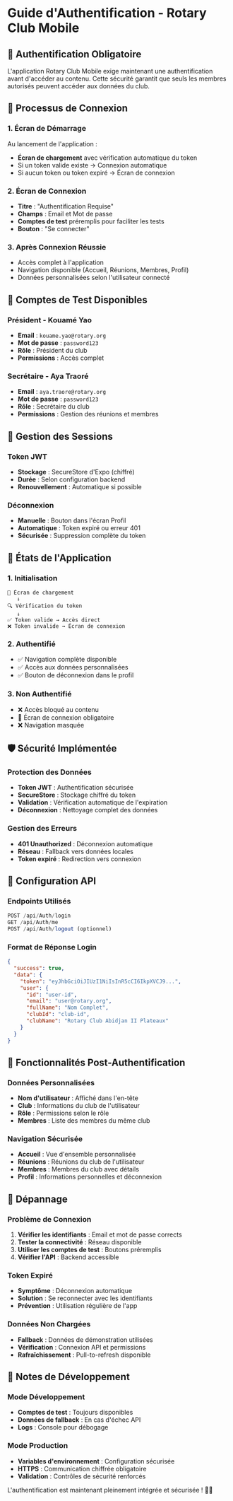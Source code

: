 # Guide d'Authentification - Rotary Club Mobile

## 🔐 Authentification Obligatoire

L'application Rotary Club Mobile exige maintenant une authentification avant d'accéder au contenu. Cette sécurité garantit que seuls les membres autorisés peuvent accéder aux données du club.

## 🚀 Processus de Connexion

### 1. Écran de Démarrage
Au lancement de l'application :
- **Écran de chargement** avec vérification automatique du token
- Si un token valide existe → Connexion automatique
- Si aucun token ou token expiré → Écran de connexion

### 2. Écran de Connexion
- **Titre** : "Authentification Requise"
- **Champs** : Email et Mot de passe
- **Comptes de test** préremplis pour faciliter les tests
- **Bouton** : "Se connecter"

### 3. Après Connexion Réussie
- Accès complet à l'application
- Navigation disponible (Accueil, Réunions, Membres, Profil)
- Données personnalisées selon l'utilisateur connecté

## 👤 Comptes de Test Disponibles

### Président - Kouamé Yao
- **Email** : `kouame.yao@rotary.org`
- **Mot de passe** : `password123`
- **Rôle** : Président du club
- **Permissions** : Accès complet

### Secrétaire - Aya Traoré
- **Email** : `aya.traore@rotary.org`
- **Mot de passe** : `password123`
- **Rôle** : Secrétaire du club
- **Permissions** : Gestion des réunions et membres

## 🔄 Gestion des Sessions

### Token JWT
- **Stockage** : SecureStore d'Expo (chiffré)
- **Durée** : Selon configuration backend
- **Renouvellement** : Automatique si possible

### Déconnexion
- **Manuelle** : Bouton dans l'écran Profil
- **Automatique** : Token expiré ou erreur 401
- **Sécurisée** : Suppression complète du token

## 📱 États de l'Application

### 1. Initialisation
```
🔄 Écran de chargement
   ↓
🔍 Vérification du token
   ↓
✅ Token valide → Accès direct
❌ Token invalide → Écran de connexion
```

### 2. Authentifié
- ✅ Navigation complète disponible
- ✅ Accès aux données personnalisées
- ✅ Bouton de déconnexion dans le profil

### 3. Non Authentifié
- ❌ Accès bloqué au contenu
- 🔐 Écran de connexion obligatoire
- ❌ Navigation masquée

## 🛡️ Sécurité Implémentée

### Protection des Données
- **Token JWT** : Authentification sécurisée
- **SecureStore** : Stockage chiffré du token
- **Validation** : Vérification automatique de l'expiration
- **Déconnexion** : Nettoyage complet des données

### Gestion des Erreurs
- **401 Unauthorized** : Déconnexion automatique
- **Réseau** : Fallback vers données locales
- **Token expiré** : Redirection vers connexion

## 🔧 Configuration API

### Endpoints Utilisés
```javascript
POST /api/Auth/login
GET /api/Auth/me
POST /api/Auth/logout (optionnel)
```

### Format de Réponse Login
```json
{
  "success": true,
  "data": {
    "token": "eyJhbGciOiJIUzI1NiIsInR5cCI6IkpXVCJ9...",
    "user": {
      "id": "user-id",
      "email": "user@rotary.org",
      "fullName": "Nom Complet",
      "clubId": "club-id",
      "clubName": "Rotary Club Abidjan II Plateaux"
    }
  }
}
```

## 🎯 Fonctionnalités Post-Authentification

### Données Personnalisées
- **Nom d'utilisateur** : Affiché dans l'en-tête
- **Club** : Informations du club de l'utilisateur
- **Rôle** : Permissions selon le rôle
- **Membres** : Liste des membres du même club

### Navigation Sécurisée
- **Accueil** : Vue d'ensemble personnalisée
- **Réunions** : Réunions du club de l'utilisateur
- **Membres** : Membres du club avec détails
- **Profil** : Informations personnelles et déconnexion

## 🚨 Dépannage

### Problème de Connexion
1. **Vérifier les identifiants** : Email et mot de passe corrects
2. **Tester la connectivité** : Réseau disponible
3. **Utiliser les comptes de test** : Boutons préremplis
4. **Vérifier l'API** : Backend accessible

### Token Expiré
- **Symptôme** : Déconnexion automatique
- **Solution** : Se reconnecter avec les identifiants
- **Prévention** : Utilisation régulière de l'app

### Données Non Chargées
- **Fallback** : Données de démonstration utilisées
- **Vérification** : Connexion API et permissions
- **Rafraîchissement** : Pull-to-refresh disponible

## 📝 Notes de Développement

### Mode Développement
- **Comptes de test** : Toujours disponibles
- **Données de fallback** : En cas d'échec API
- **Logs** : Console pour débogage

### Mode Production
- **Variables d'environnement** : Configuration sécurisée
- **HTTPS** : Communication chiffrée obligatoire
- **Validation** : Contrôles de sécurité renforcés

L'authentification est maintenant pleinement intégrée et sécurisée ! 🔐✨

